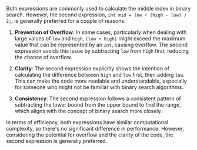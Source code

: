 Both expressions are commonly used to calculate the middle index in binary search. However, the second expression, `int mid = low + (high - low) / 2;`, is generally preferred for a couple of reasons:

1. **Prevention of Overflow**: In some cases, particularly when dealing with large values of `low` and `high`, `(low + high)` might exceed the maximum value that can be represented by an `int`, causing overflow. The second expression avoids this issue by subtracting `low` from `high` first, reducing the chance of overflow.

2. **Clarity**: The second expression explicitly shows the intention of calculating the difference between `high` and `low` first, then adding `low`. This can make the code more readable and understandable, especially for someone who might not be familiar with binary search algorithms.

3. **Consistency**: The second expression follows a consistent pattern of subtracting the lower bound from the upper bound to find the range, which aligns with the concept of binary search more closely.

In terms of efficiency, both expressions have similar computational complexity, so there's no significant difference in performance. However, considering the potential for overflow and the clarity of the code, the second expression is generally preferred.
